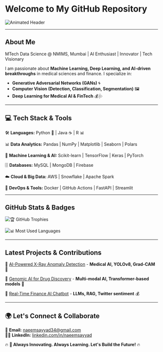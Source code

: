 #  Welcome to My GitHub Repository

![Animated Header](https://readme-typing-svg.herokuapp.com?font=Fira+Code&weight=600&size=30&pause=1000&color=F39C12&width=700&height=65&lines=Data+Science+%7C+Machine+Learning+%7C+Deep+Learning;Computer+Vision+%7C+Medical+AI+%7C+GenAI;Coding+%7C+AI+Research+%7C+Innovation)

---

## About Me
 MTech Data Science @ NMIMS, Mumbai | AI Enthusiast | Innovator | Tech Visionary

I am passionate about **Machine Learning, Deep Learning, and AI-driven breakthroughs** in medical sciences and finance. I specialize in:
- **Generative Adversarial Networks (GANs)** 🌀
- **Computer Vision (Detection, Classification, Segmentation)** 🖼️
- **Deep Learning for Medical AI & FinTech** 💰🩺

---

## 💻 Tech Stack & Tools
🛠️ **Languages:** Python 🐍 | Java ☕ | R 📊

📊 **Data Analytics:** Pandas | NumPy | Matplotlib | Seaborn | Polars

🤖 **Machine Learning & AI:** Scikit-learn | TensorFlow | Keras | PyTorch

🗄️ **Databases:** MySQL | MongoDB | Firebase

☁️ **Cloud & Big Data:** AWS | Snowflake | Apache Spark

🚀 **DevOps & Tools:** Docker | GitHub Actions | FastAPI | Streamlit

---

##  GitHub Stats & Badges

![🏆 GitHub Trophies](https://github-profile-trophy.vercel.app/?username=naeem-sayyad&theme=dracula&no-frame=true&margin-w=5)

![📊 Most Used Languages](https://github-readme-stats.vercel.app/api/top-langs/?username=naeem-sayyad&layout=compact&theme=radical&hide_border=true)

---

##  Latest Projects & Contributions
🌟 [AI-Powered X-Ray Anomaly Detection](https://github.com/naeem-sayyad/X-Ray-Detection) - **Medical AI, YOLOv8, Grad-CAM** 🏥

🌟 [Genomic AI for Drug Discovery](https://github.com/naeem-sayyad/Genomics-ML) - **Multi-modal AI, Transformer-based models** 🧬

🌟 [Real-Time Finance AI Chatbot](https://github.com/naeem-sayyad/Finance-RAG) - **LLMs, RAG, Twitter sentiment** 💰

---

## 🌍 Let's Connect & Collaborate
📧 **Email:** [naeemsayyad34@gmail.com](mailto:naeemsayyad34@gmail.com)  
👨‍💻 **LinkedIn:** [linkedin.com/in/naeemsayyad](https://www.linkedin.com/in/naeemsayyad/)  

🔥 **🚀 Always Innovating. Always Learning. Let's Build the Future!** 🔥
